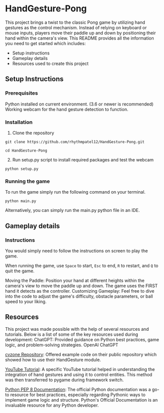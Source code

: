 # HandGesture-Pong
This project brings a twist to the classic Pong game by utilizing hand gestures as the control mechanism. Instead of relying on keyboard or mouse inputs, players move their paddle up and down by positioning their hand within the camera's view. 
This README provides all the information you need to get started which includes: 
- Setup instructions
- Gameplay details
- Resources used to create this project

## Setup Instructions
### Prerequisites
Python installed on current environment. (3.6 or newer is recommended) 
Working webcam for the hand gesture detection to function.
### Installation
1. Clone the repository

  ``` git clone https://github.com/rhythmpatel12/HandGesture-Pong.git ```

  ``` cd HandGesture-Pong ```

2. Run setup.py script to install required packages and test the webcam
   
  ``` python setup.py ```
### Running the game 
To run the game simply run the following command on your terminal. 

``` python main.py ```

Alternatively, you can simply run the main.py python file in an IDE.

## Gameplay details 

### Instructions 
You would simply need to follow the instructions on screen to play the game. 

When running the game, use ``` Space ``` to start, ``` Esc ``` to end, ``` R ``` to restart, and ``` Q ``` to quit the game. 

Moving the Paddle: Position your hand at different heights within the camera's view to move the paddle up and down. The game uses the FIRST hand it detects as the controller. 
Customizing Gameplay: Feel free to dive into the code to adjust the game's difficulty, obstacle parameters, or ball speed to your liking.

## Resources 
This project was made possible with the help of several resources and tutorials. Below is a list of some of the key resources used during development:
ChatGPT: Provided guidance on Python best practices, game logic, and problem-solving strategies. OpenAI ChatGPT

[cvzone Repository](https://github.com/cvzone/cvzone/blob/master/cvzone/HandTrackingModule.py): Offered example code on their public repository which showed how to use their HandGesture module.

[YouTube Tutorial](https://www.youtube.com/watch?v=LIDJzJhlyyg&ab_channel=Murtaza%27sWorkshop-RoboticsandAI): A specific YouTube tutorial helped in understanding the integration of hand gestures and using it to control entities. This method was then transferred to pygame during framework switch. 

[Python PEP 8 Documentation](https://peps.python.org/pep-0008/): The official Python documentation was a go-to resource for best practices, especially regarding Pythonic ways to implement game logic and structure. Python's Official Documentation is an invaluable resource for any Python developer.

